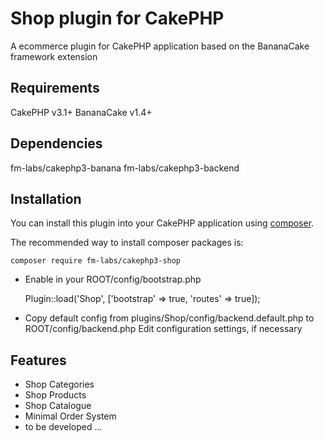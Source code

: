 # Shop plugin for CakePHP

A ecommerce plugin for CakePHP application based on the BananaCake framework extension 

## Requirements

CakePHP v3.1+
BananaCake v1.4+

## Dependencies

fm-labs/cakephp3-banana
fm-labs/cakephp3-backend

## Installation

You can install this plugin into your CakePHP application using [composer](http://getcomposer.org).

The recommended way to install composer packages is:

```
composer require fm-labs/cakephp3-shop
```

- Enable in your ROOT/config/bootstrap.php

    Plugin::load('Shop', ['bootstrap' => true, 'routes' => true]);


- Copy default config from plugins/Shop/config/backend.default.php to ROOT/config/backend.php
    Edit configuration settings, if necessary


## Features

* Shop Categories
* Shop Products
* Shop Catalogue
* Minimal Order System
* to be developed ...

